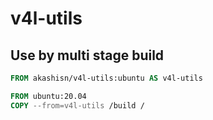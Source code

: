 # v4l-utils

## Use by multi stage build

```Dockerfile
FROM akashisn/v4l-utils:ubuntu AS v4l-utils

FROM ubuntu:20.04
COPY --from=v4l-utils /build /
```